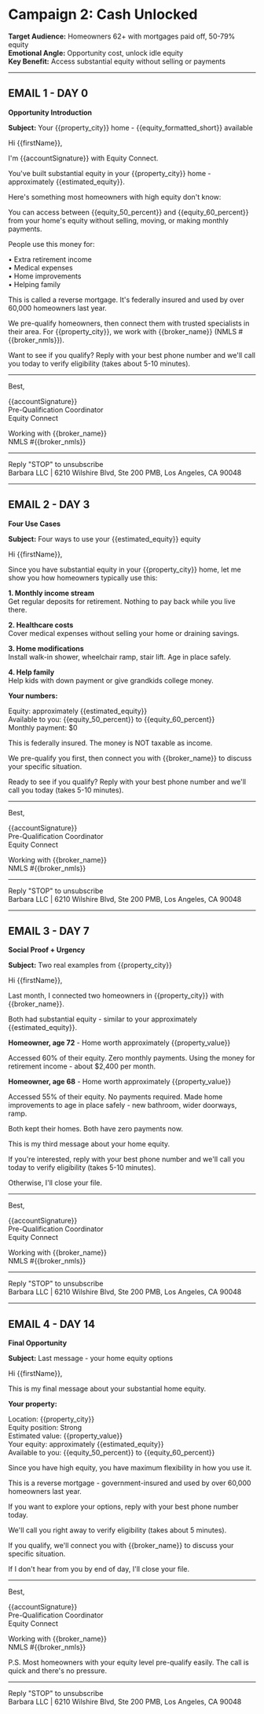 # Campaign 2: Cash Unlocked

**Target Audience:** Homeowners 62+ with mortgages paid off, 50-79% equity  
**Emotional Angle:** Opportunity cost, unlock idle equity  
**Key Benefit:** Access substantial equity without selling or payments

---

## EMAIL 1 - DAY 0
**Opportunity Introduction**

**Subject:** Your {{property_city}} home - {{equity_formatted_short}} available

Hi {{firstName}},

I'm {{accountSignature}} with Equity Connect.

You've built substantial equity in your {{property_city}} home - approximately {{estimated_equity}}.

Here's something most homeowners with high equity don't know:

You can access between {{equity_50_percent}} and {{equity_60_percent}} from your home's equity without selling, moving, or making monthly payments.

People use this money for:

• Extra retirement income  
• Medical expenses  
• Home improvements  
• Helping family

This is called a reverse mortgage. It's federally insured and used by over 60,000 homeowners last year.

We pre-qualify homeowners, then connect them with trusted specialists in their area. For {{property_city}}, we work with {{broker_name}} (NMLS #{{broker_nmls}}).

Want to see if you qualify? Reply with your best phone number and we'll call you today to verify eligibility (takes about 5-10 minutes).

---
Best,

{{accountSignature}}  
Pre-Qualification Coordinator  
Equity Connect

Working with {{broker_name}}  
NMLS #{{broker_nmls}}

---
Reply "STOP" to unsubscribe  
Barbara LLC | 6210 Wilshire Blvd, Ste 200 PMB, Los Angeles, CA 90048

---

## EMAIL 2 - DAY 3
**Four Use Cases**

**Subject:** Four ways to use your {{estimated_equity}} equity

Hi {{firstName}},

Since you have substantial equity in your {{property_city}} home, let me show you how homeowners typically use this:

**1. Monthly income stream**  
Get regular deposits for retirement. Nothing to pay back while you live there.

**2. Healthcare costs**  
Cover medical expenses without selling your home or draining savings.

**3. Home modifications**  
Install walk-in shower, wheelchair ramp, stair lift. Age in place safely.

**4. Help family**  
Help kids with down payment or give grandkids college money.

**Your numbers:**

Equity: approximately {{estimated_equity}}  
Available to you: {{equity_50_percent}} to {{equity_60_percent}}  
Monthly payment: $0

This is federally insured. The money is NOT taxable as income.

We pre-qualify you first, then connect you with {{broker_name}} to discuss your specific situation.

Ready to see if you qualify? Reply with your best phone number and we'll call you today (takes 5-10 minutes).

---
Best,

{{accountSignature}}  
Pre-Qualification Coordinator  
Equity Connect

Working with {{broker_name}}  
NMLS #{{broker_nmls}}

---
Reply "STOP" to unsubscribe  
Barbara LLC | 6210 Wilshire Blvd, Ste 200 PMB, Los Angeles, CA 90048

---

## EMAIL 3 - DAY 7
**Social Proof + Urgency**

**Subject:** Two real examples from {{property_city}}

Hi {{firstName}},

Last month, I connected two homeowners in {{property_city}} with {{broker_name}}.

Both had substantial equity - similar to your approximately {{estimated_equity}}.

**Homeowner, age 72** - Home worth approximately {{property_value}}

Accessed 60% of their equity. Zero monthly payments. Using the money for retirement income - about $2,400 per month.

**Homeowner, age 68** - Home worth approximately {{property_value}}

Accessed 55% of their equity. No payments required. Made home improvements to age in place safely - new bathroom, wider doorways, ramp.

Both kept their homes. Both have zero payments now.

This is my third message about your home equity.

If you're interested, reply with your best phone number and we'll call you today to verify eligibility (takes 5-10 minutes).

Otherwise, I'll close your file.

---
Best,

{{accountSignature}}  
Pre-Qualification Coordinator  
Equity Connect

Working with {{broker_name}}  
NMLS #{{broker_nmls}}

---
Reply "STOP" to unsubscribe  
Barbara LLC | 6210 Wilshire Blvd, Ste 200 PMB, Los Angeles, CA 90048

---

## EMAIL 4 - DAY 14
**Final Opportunity**

**Subject:** Last message - your home equity options

Hi {{firstName}},

This is my final message about your substantial home equity.

**Your property:**

Location: {{property_city}}  
Equity position: Strong  
Estimated value: {{property_value}}  
Your equity: approximately {{estimated_equity}}  
Available to you: {{equity_50_percent}} to {{equity_60_percent}}

Since you have high equity, you have maximum flexibility in how you use it.

This is a reverse mortgage - government-insured and used by over 60,000 homeowners last year.

If you want to explore your options, reply with your best phone number today.

We'll call you right away to verify eligibility (takes about 5 minutes).

If you qualify, we'll connect you with {{broker_name}} to discuss your specific situation.

If I don't hear from you by end of day, I'll close your file.

---
Best,

{{accountSignature}}  
Pre-Qualification Coordinator  
Equity Connect

Working with {{broker_name}}  
NMLS #{{broker_nmls}}

P.S. Most homeowners with your equity level pre-qualify easily. The call is quick and there's no pressure.

---
Reply "STOP" to unsubscribe  
Barbara LLC | 6210 Wilshire Blvd, Ste 200 PMB, Los Angeles, CA 90048
